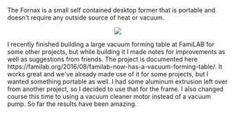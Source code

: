 The Fornax is a small self contained desktop former that is portable and doesn't require any outside source of heat or vacuum.
<p align="center">
  <img src="your_relative_path_here"/>
  
</p>
I recently finished building a large vacuum forming table at FamiLAB for some other projects, but while building it I made notes for improvements as well as suggestions from friends. The project is documented here https://familab.org/2016/08/familab-now-has-a-vacuum-forming-table/. It works great and we've already made use of it for some projects, but I wanted something portable as well. I had some aluminum extrusion left over from another project, so I decided to use that for the frame. I also changed course this time to using a vacuum cleaner motor instead of a vacuum pump. So far the results have been amazing.
